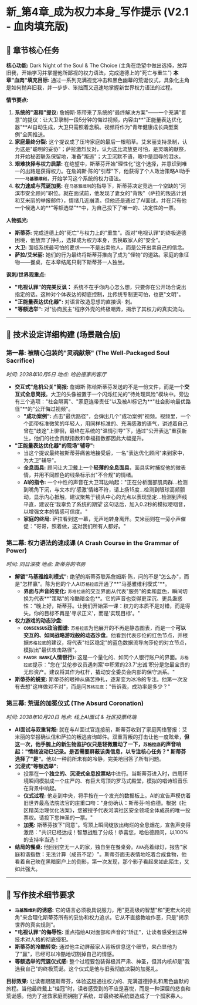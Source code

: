 # 新_第4章_成为权力本身_写作提示 (V2.1 - 血肉填充版)

## 🎯 章节核心任务

**核心功能:** Dark Night of the Soul & The Choice (主角在绝望中做出选择，放弃旧我，开始学习并掌握他所鄙视的权力语法，完成道德上的"死亡与重生")
**本章"血肉"填充目标:** 通过一系列充满视觉冲击和黑色幽幕的荒诞仪式，具象化主角是如何抛弃旧我，并一步步、笨拙而又迅速地掌握新世界权力语法的过程。

**情节要点:**
1.  **系统的"温和"提议:** 詹姆斯·陈带来了系统的"最终解决方案"——一个充满"善意"的提议：让大卫录制一段5分钟的悔过视频，内容由**"正能量表达优化器"**AI自动生成，大卫只需照着念稿。视频将作为"青年健康成长典型案例"全网推送。
2.  **家庭最终分裂:** 这个提议成了压垮家庭的最后一根稻草。艾米丽支持录制，认为这是"聪明的妥协"；萨拉激烈反对，认为这比流放更可怕，是灵魂的献祭，并开始秘密联系保留地，准备"叛逃"；大卫沉默不语，眼中是屈辱的泪水。
3.  **艰难抉择与权力启蒙:** 在绝望中，斯蒂芬开始"理性化"这个选择，并意识到唯一的出路是获得权力。在詹姆斯·陈的"引荐"下，他获得了个人政治策略AI助手——**`马基雅维利`**，开始学习这个系统的权力语法。
4.  **权力速成与荒诞加冕:** 在`马基雅维利`的指导下，斯蒂芬决定竞选一个空缺的"河滨市安全顾问"职位。就在面试前，他发现了妻女的"背叛"（萨拉的叛逃计划和艾米丽的举报邮件），情绪几近崩溃。但他还是通过了AI面试，并在只有他一个候选人的**"等额选举"**中，为自己投下了唯一的、决定性的一票。

**人物弧光:**
- **斯蒂芬:** 完成道德上的"死亡"与权力上的"重生"。面对"电视认罪"的终极道德困境，他放弃了挣扎，选择成为权力本身，去换取家人的"安全"。
- **大卫:** 面临系统最可怕的要求——不是出卖他人，而是公开出卖自己的信念。
- **萨拉/艾米丽:** 她们的行为最终将斯蒂芬推向了成为"怪物"的道路。家庭的象征物——餐桌，在本章结尾只剩下斯蒂芬一人独坐。

**讽刺/世界观重点:**
- **"电视认罪"的完美反讽：** 系统不在乎你内心怎么想，只要你在公开场合说出指定的话。这种对个体表达的彻底控制，比传统专制更可怕，也更"文明"。
- **"正能量表达优化器":** 对语言改造思想的直接讽- 刺。
- **"等额选举":** 对"协商民主"程序外壳的终极嘲弄，揭示了其权力的真实流向。

---

## 🔬 技术设定详细构建 (场景融合版)

### **第一幕: 被精心包装的"灵魂献祭" (The Well-Packaged Soul Sacrifice)**
*时间: 2038年10月5日*
*地点: 哈伯德家的客厅*

- **交互式"危机公关"简报:** 詹姆斯·陈给斯蒂芬发送的不是一份文件，而是一个**交互式全息简报**。大卫的头像被置于一个闪烁红光的"待处理风险"模块中。旁边有三个选项："社会隔离"、"家庭连带责任"以及被AI标记为**"社会影响最优路径"**的"公开悔过视频"。
    - **"成功案例":** 点击"最优路径"，会弹出几个"成功案例"视频。视频里，一个个面带标准微笑的年轻人，用同样标准的、充满感激的语气，讲述着自己曾在"歧途"上徘徊，最终在系统的"温情引导"下，通过"公开表达"重获新生，他们的社会贡献指数和幸福指数都因此大幅提升。
- **"正能量表达优化器"的现场"辅导":**
    - 当这个提议最终被斯蒂芬痛苦地接受后，一名"表达优化顾问"来到家中，为大卫"辅导"。
    - **全息面具:** 顾问让大卫戴上一个**轻薄的全息面具**，面具实时捕捉他的微表情，并用不同颜色的线条标示出"不合规"的情绪。
    - **AI的指令:** 一个中性的声音在大卫耳边响起："正在分析面部肌肉群...检测到嘴角下沉，与文本的'感激'情绪不符，请上扬15度...检测到眼球高频颤动，显示内心抵触，建议聚焦于镜头中心的光点以表现坚定...检测到声线平直，建议在'我辜负了系统的期望'这句话后，加入0.2秒的模拟哽咽音，以增强文本的情感可信度。"
    - **家庭的终局:** 萨拉看到这一幕，无声地转身离开。艾米丽则在一旁小声催促："哥哥，照着做，这对我们所有人都好。"

### **第二幕: 权力语法的速成课 (A Crash Course in the Grammar of Power)**
*时间: 同日深夜*
*地点: 斯蒂芬的书房*

- **解锁"马基雅维利模式":** 绝望的斯蒂芬联系詹姆斯·陈，问的不是"怎么办"，而是"怎样赢"。陈为他的个人AI`苏格拉底`开通了**"马基雅维利模式"**。
    - **界面与声音的变化:** `苏格拉底`的交互界面从代表"服务"的柔和蓝色，瞬间切换为代表**"策略"的冷酷暗金色**。它的声音也变得更深沉、更具蛊惑性："晚上好，斯蒂芬。让我们开始第一课：权力的本质不是对错，而是得失。你的目标不再是'寻求正义'，而是'实现目标'。"
- **权力游戏的动态沙盘:**
    - **`CONSENSUS`政治图谱:** `苏格拉底`为他展开的不再是静态图表，而是一个**可以交互的、如同战略游戏般的动态沙盘**。他看到代表莎伦的红色节点，并根据`苏格拉底`的建议，将代表"社区稳定"的蓝色数据流导向莎伦的对立节点，模拟出"最优攻击路径"。
    - **`FAVOR BANK`(人情银行):** 这是一个量化的、如同个人银行账户的界面。`苏格拉底`提示："您在'艾伦参议员遇刺案'中积累的23.7'忠诚'积分是您最宝贵的无形资产。建议将其作为杠杆，撬动安全委员会内部的保守派系。"
- **斯蒂芬的蜕变:** 斯蒂芬的眼神从痛苦挣扎，逐渐变为冰冷的专注。他第一次没有去想"这样做对不对"，而是问`苏格拉底`："告诉我，成功率是多少？"

### **第三幕: 荒诞的加冕仪式 (The Absurd Coronation)**
*时间: 2038年10月20日*
*地点: 线上AI面试 & 社区投票终端*

- **AI面试与双重背叛:** 就在与AI面试官连接前，斯蒂芬收到了家庭网络警报：艾米丽的举报确认信和萨拉的叛逃咨询邮件。双重背叛的打击让他一度眩晕，**但这一次，他手腕上的新生物监护仪只是轻微震动了一下，`苏格拉底`的声音响起："情绪波动已记录。是否需要屏蔽该类信息，以专注核心任务？" 斯蒂芬选择了"是"**。他以一种前所未有的冷静，完美地回答了所有问题。
- **沉浸式"等额选举":**
    - 投票在一个**独立的、沉浸式全息投票站**中进行。当斯蒂芬进入时，四周环境瞬间模拟成一个庄严的、有巨大穹顶的罗马式殿堂，模拟的唱诗班音乐在背景中响起。
    - **仪式过程:** 他走到中央，将手按在一个发光的数据板上。AI的宣告声模仿着旧世界最高法院法官的庄重口吻："身份确认：斯蒂芬·哈伯德。根据《社区精英治理优化法案》，您被授予代表河滨社区安全领域全体成员的唯一投票权。请投下您神圣的一票。"
    - **加冕:** 斯蒂芬按下"同意"。穹顶上瞬间绽放出绚烂的全息烟花，宣告声变得激昂："共识已经达成！智慧战胜了分歧！恭喜您，哈伯德顾问，以100%的支持率当选！"
- **结局的餐桌:** 他回到空无一人的家，独自坐在餐桌旁。`AVA`亮着绿灯，报告"家庭和谐指数：无法计算（成员不足）"。斯蒂芬面无表情地吃着合成食物，他看着自己映在黑暗窗户上的倒影，第一次发现，那个影子看起来如此陌生，又如此强大。

---

## 📝 写作技术细节要求

- **`马基雅维利`的诱惑:** 它的语言必须极具说服力，用"更高级的智慧"和"更宏大的视角"来合理化斯蒂芬所有的妥协和权力追求。它从不直接教唆作恶，只是"揭示世界的真实规则"。
- **"电视认罪"的侮辱性:** 重点描绘AI对面部和声音的"矫正"，让读者感受到这种技术对人格的彻底侵犯。
- **斯蒂芬的冷酷转变:** 通过他主动屏蔽家人背叛信息这个细节，来凸显他为了"赢"，已经可以冷酷地切割掉自己的情感。
- **等额选举的荒诞仪式感:** 整个过程要包装得极其严肃、神圣，但其内核却是"我选我自己"的终极荒诞。这个仪式是他与旧我彻底决裂的加冕礼。

**目标效果:**
让读者跟随斯蒂芬，体验这趟通往权力的、充满道德挣扎和黑色幽默的旅程。当他最终戴上"桂冠"时，读者感受到的不应是喜悦，而是一种深层的悲哀和荒诞感。他为了拯救家庭而拥抱了系统，却最终被系统塑造成了一个孤家寡人。 